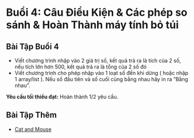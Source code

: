 # Buổi 4: Câu Điều Kiện & Các phép so sánh & Hoàn Thành máy tính bỏ túi

## Bài Tập Buổi 4
- Viết chương trình nhập vào 2 giá trị số, kết quả trả ra là tích của 2 số, nếu tích lớn hơn 500, kết quả trả ra là tổng của 2 số đó
- Viết chương trình cho phép nhập vào 1 loạt số đến khi dừng ( hoặc nhập 1 array/list ). Nếu số đầu tiên và số cuối cùng bằng nhau hãy in ra “Bằng nhau”.


**Yêu cầu tối thiểu đạt:** Hoàn thành 1/2 yêu cầu.

## Bài Tập Thêm
- [Cat and Mouse](https://github.com/chenjiinguyen/AlgorithmExercises/tree/master/CatAndMouse)




